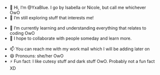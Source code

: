 - 👋 Hi, I’m @YxaBlue. I go by Isabella or Nicole, but call me whichever OwO
- 👀 I’m still exploring stuff that interests me!
  <br>
  <br>
- 🌱 I’m currently learning and understanding everything that relates to coding OwO
- 💞️ I hope to collaborate with people someday and learn more.
  <br>
  <br>
- 📫 You can reach me with my work mail which I will be adding later on
- 😄 Pronouns: she/her OwO
- ⚡ Fun fact: I like cutesy stuff and dark stuff OwO. Probably not a fun fact XD

<!---
YxaBlue/YxaBlue is a ✨ special ✨ repository because its `README.md` (this file) appears on your GitHub profile.
You can click the Preview link to take a look at your changes.
--->
